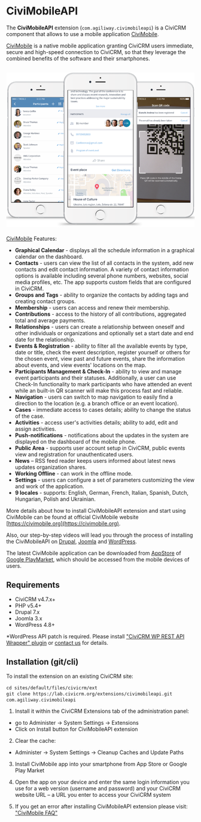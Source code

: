 # CiviMobileAPI

The **CiviMobileAPI** extension (`com.agiliway.civimobileapi`) is a CiviCRM component that allows to use a mobile application [CiviMobile](https://civimobile.org).

[CiviMobile](https://civimobile.org) is a native mobile application granting CiviCRM users immediate, secure and high-speed connection to CiviCRM, so that they leverage the combined benefits of the software and their smartphones.

## ![Screenshot](./img/civimobileapi.png)

[CiviMobile](https://civimobile.org) Features:

- **Graphical Calendar** - displays all the schedule information in a graphical calendar on the dashboard.
- **Contacts** - users can view the list of all contacts in the system, add new contacts and edit contact information. A variety of contact information options is available including several phone numbers, websites, social media profiles, etc. The app supports custom fields that are configured in CiviCRM.
- **Groups and Tags** - ability to organize the contacts by adding tags and creating contact groups.
- **Membership** - users can access and renew their membership.
- **Contributions** - access to the history of all contributions, aggregated total and average payments.
- **Relationships** - users can create a relationship between oneself and other individuals or organizations and optionally set a start date and end date for the relationship.
- **Events &amp; Registration** - ability to filter all the available events by type, date or title, check the event description, register yourself or others for the chosen event, view past and future events, share the information about events, and view events&#39; locations on the map.
- **Participants Management &amp; Check-In** - ability to view and manage event participants and their statuses. Additionally, a user can use Check-In functionality to mark participants who have attended an event while an built-in QR scanner will make this process fast and reliable.
- **Navigation** - users can switch to map navigation to easily find a direction to the location (e.g. a branch office or an event location).
- **Cases** - immediate access to cases details; ability to change the status of the case.
- **Activities** - access user&#39;s activities details; ability to add, edit and assign activities.
- **Push-notifications** - notifications about the updates in the system are displayed on the dashboard of the mobile phone.
- **Public Area** - supports user account setup in CiviCRM, public events view and registration for unauthenticated users.
- **News** – RSS feed reader keeps users informed about latest news updates organization shares.
- **Working Offline** - can work in the offline mode.
- **Settings** - users can configure a set of parameters customizing the view and work of the application.
- **9 locales** - supports: English, German, French, Italian, Spanish, Dutch, Hungarian, Polish and Ukrainian.

More details about how to install CiviMobileAPI extension and start using CiviMobile can be found at official CiviMobile website [https://civimobile.org](https://civimobile.org).   

Also, our step-by-step videos will lead you through the process of installing the CiviMobileAPI on [Drupal](https://www.youtube.com/watch?v=jNVMLSfU1ug), [Joomla](https://www.youtube.com/watch?v=mli8HkxVu60) and [WordPress](https://www.youtube.com/watch?v=mDjHEglfVT4&t=4s).    

The latest CiviMobile application can be downloaded from [AppStore](https://itunes.apple.com/us/app/civimobile/id1404824793?mt=8) of [Google PlayMarket](https://play.google.com/store/apps/details?id=com.agiliway.civimobile), which should be accessed from the mobile devices of users.  


## Requirements

- CiviCRM v4.7.x+
- PHP v5.4+
- Drupal 7.x
- Joomla 3.x
- WordPress 4.8+

*WordPress API patch is required. Please install ["CiviCRM WP REST API Wrapper" plugin](https://github.com/mecachisenros/civicrm-wp-rest) or [contact us](mailto:civicrm@agiliway.com) for details.

## Installation (git/cli)

To install the extension on an existing CiviCRM site:

```
cd sites/default/files/civicrm/ext
git clone https://lab.civicrm.org/extensions/civimobileapi.git com.agiliway.civimobileapi
```

1. Install it within the CiviCRM Extensions tab of the administration panel:

- go to Administer -> System Settings -> Extensions
- Click on Install button for CiviMobileAPI extension

2. Clear the cache:

- Administer -> System Settings -> Cleanup Caches and Update Paths

3. Install CiviMobile app into your smartphone from App Store or Google Play Market

4. Open the app on your device and enter the same login information you use for a web version (username and password) and your CiviCRM website URL – a URL you enter to access your CiviCRM system

5. If you get an error after installing CiviMobileAPI extension please visit: ["CiviMobile FAQ"](https://civimobile.org/faq/)
